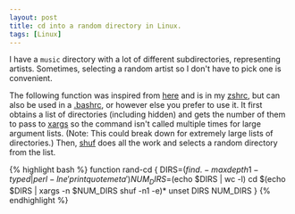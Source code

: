 ```yaml
---
layout: post
title: cd into a random directory in Linux.
tags: [Linux]
---
```


I have a `music` directory with a lot of different subdirectories,
representing artists. Sometimes, selecting a random artist so
I don't have to pick one is convenient.

The following function was inspired from
[here](http://www.commandlinefu.com/commands/view/8151/)
and is in my
[zshrc](https://github.com/bamos/dotfiles/blob/master/.zshrc),
but can also be used in a
[.bashrc](http://tldp.org/LDP/abs/html/sample-bashrc.html),
or however else you prefer to use it.
It first obtains a list of directories (including hidden)
and gets the number of them to pass to
[xargs](http://en.wikipedia.org/wiki/Xargs)
so the command isn't called multiple times for large argument lists.
(Note: This could break down for extremely large lists of directories.)
Then, [shuf](http://en.wikipedia.org/wiki/Shuf)
does all the work and selects a random directory from the list.

{% highlight bash %}
function rand-cd {
  DIRS=$(find . -maxdepth 1 -type d | perl -lne 'print quotemeta')
  NUM_DIRS=$(echo $DIRS | wc -l)
  cd $(echo $DIRS | xargs -n $NUM_DIRS shuf -n1 -e)*
  unset DIRS NUM_DIRS
}
{% endhighlight %}
